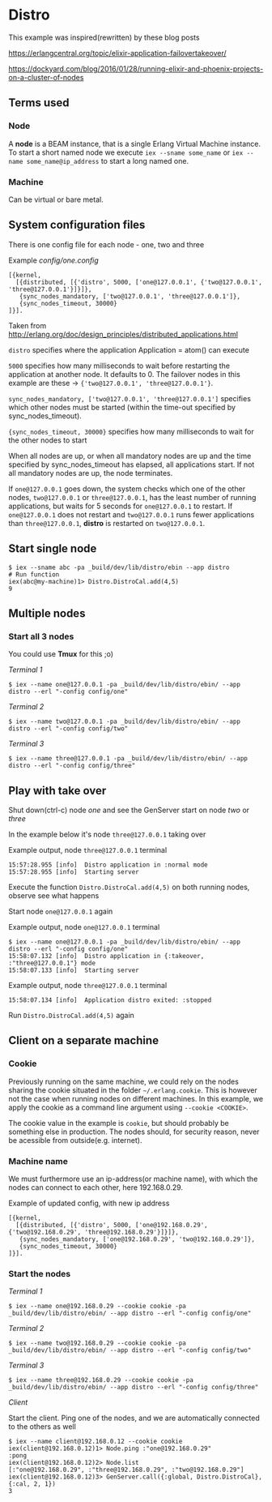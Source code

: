 # Distro


This example was inspired(rewritten) by these blog posts

https://erlangcentral.org/topic/elixir-application-failovertakeover/

https://dockyard.com/blog/2016/01/28/running-elixir-and-phoenix-projects-on-a-cluster-of-nodes


## Terms used


### Node
A __node__ is a BEAM instance, that is a single Erlang Virtual Machine instance.
To start a short named node we execute `iex --sname some_name` or `iex --name some_name@ip_address` to start a long named one.

### Machine
Can be virtual or bare metal.


## System configuration files

There is one config file for each node - one, two and three

Example _config/one.config_
```
[{kernel,
  [{distributed, [{'distro', 5000, ['one@127.0.0.1', {'two@127.0.0.1', 'three@127.0.0.1'}]}]},
   {sync_nodes_mandatory, ['two@127.0.0.1', 'three@127.0.0.1']},
   {sync_nodes_timeout, 30000}
]}].
```

Taken from http://erlang.org/doc/design_principles/distributed_applications.html

`distro` specifies where the application Application = atom() can execute

`5000` specifies how many milliseconds to wait before restarting the application at another node. It defaults to 0.
The failover nodes in this example are these -> `{'two@127.0.0.1', 'three@127.0.0.1'}`.

`sync_nodes_mandatory, ['two@127.0.0.1', 'three@127.0.0.1']` specifies which other nodes must be started (within the time-out specified by sync_nodes_timeout).


`{sync_nodes_timeout, 30000}` specifies how many milliseconds to wait for the other nodes to start


When all nodes are up, or when all mandatory nodes are up and the time specified by sync_nodes_timeout has elapsed, all applications start. If not all mandatory nodes are up, the node terminates.

If `one@127.0.0.1` goes down, the system checks which one of the other nodes, `two@127.0.0.1` or `three@127.0.0.1`, has the least number of running applications, but waits for 5 seconds for `one@127.0.0.1` to restart. If `one@127.0.0.1` does not restart and `two@127.0.0.1` runs fewer applications than `three@127.0.0.1`, __distro__ is restarted on `two@127.0.0.1`.



## Start single node
```
$ iex --sname abc -pa _build/dev/lib/distro/ebin --app distro
# Run function
iex(abc@my-machine)1> Distro.DistroCal.add(4,5)
9
```


## Multiple nodes

### Start all 3 nodes

You could use __Tmux__ for this ;o)

_Terminal 1_

`$ iex --name one@127.0.0.1 -pa _build/dev/lib/distro/ebin/ --app distro --erl "-config config/one"`

_Terminal 2_

`$ iex --name two@127.0.0.1 -pa _build/dev/lib/distro/ebin/ --app distro --erl "-config config/two"`

_Terminal 3_

`$ iex --name three@127.0.0.1 -pa _build/dev/lib/distro/ebin/ --app distro --erl "-config config/three"`


## Play with take over

Shut down(ctrl-c) node _one_ and see the GenServer start on node _two_ or _three_

In the example below it's node `three@127.0.0.1` taking over

Example output, node `three@127.0.0.1` terminal
```
15:57:28.955 [info]  Distro application in :normal mode
15:57:28.955 [info]  Starting server
```

Execute the function `Distro.DistroCal.add(4,5)` on both running nodes, observe see what happens


Start node `one@127.0.0.1` again

Example output, node `one@127.0.0.1` terminal
```
$ iex --name one@127.0.0.1 -pa _build/dev/lib/distro/ebin/ --app distro --erl "-config config/one"
15:58:07.132 [info]  Distro application in {:takeover, :"three@127.0.0.1"} mode
15:58:07.133 [info]  Starting server
```

Example output, node `three@127.0.0.1` terminal
```
15:58:07.134 [info]  Application distro exited: :stopped
```

Run `Distro.DistroCal.add(4,5)` again


## Client on a separate machine


### Cookie

Previously running on the same machine, we could rely on the nodes sharing the cookie situated in the folder
`~/.erlang.cookie`. This is however not the case when running nodes on different machines. In this example, we apply the cookie as a command line argument using `--cookie <COOKIE>`.

The cookie value in the example is `cookie`, but should probably be something else in production. The nodes should, for security reason, never be acessible from outside(e.g. internet).

### Machine name

We must furthermore use an ip-address(or machine name), with which the nodes can connect to each other, here 192.168.0.29.

Example of updated config, with new ip address

```
[{kernel,
  [{distributed, [{'distro', 5000, ['one@192.168.0.29', {'two@192.168.0.29', 'three@192.168.0.29'}]}]},
   {sync_nodes_mandatory, ['one@192.168.0.29', 'two@192.168.0.29']},
   {sync_nodes_timeout, 30000}
]}].
```

### Start the nodes

_Terminal 1_

```
$ iex --name one@192.168.0.29 --cookie cookie -pa _build/dev/lib/distro/ebin/ --app distro --erl "-config config/one"
```

_Terminal 2_

```
$ iex --name two@192.168.0.29 --cookie cookie -pa _build/dev/lib/distro/ebin/ --app distro --erl "-config config/two"
```

_Terminal 3_

```
$ iex --name three@192.168.0.29 --cookie cookie -pa _build/dev/lib/distro/ebin/ --app distro --erl "-config config/three"
```

_Client_

Start the client.
Ping one of the nodes, and we are automatically connected to the others as well

```
$ iex --name client@192.168.0.12 --cookie cookie
iex(client@192.168.0.12)1> Node.ping :"one@192.168.0.29"
:pong
iex(client@192.168.0.12)2> Node.list
[:"one@192.168.0.29", :"three@192.168.0.29", :"two@192.168.0.29"]
iex(client@192.168.0.12)3> GenServer.call({:global, Distro.DistroCal}, {:cal, 2, 1})
3
```
